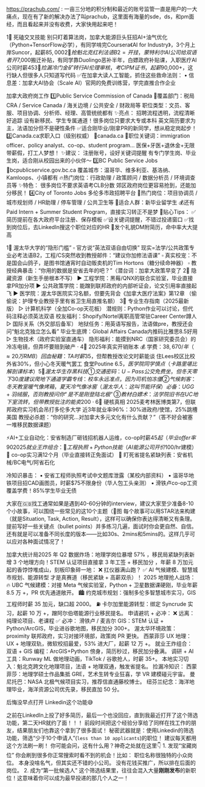 https://prachub.com/ : 一亩三分地的积分制和最近的账号监管一直是用户的一大痛点，现在有了新的解决办法了叫prachub，这里面有海量的sde，ds，和pm面经，而且看起来并没有收费，大家快用起来吧！

1⃣ 死磕交叉技能 别只盯着算法岗，加拿大能源巨头狂招AI+油气优化（Python+TensorFlow必学），有同学啃完Coursera《AI for Industry》，3个月上岸Suncor，起薪$85,000 
2⃣ 抢魁北克红利 法语B2=开挂，蒙特利尔AI公司给双语者开$7,000搬迁补贴，有同学靠Duolingo恶补半年，白嫖政府补贴课，入职医疗AI公司时薪$45 
3⃣ 捡漏冷门金矿 转行AI伦理审核，考CIPM证书，起薪$90,000+，这行缺人但很多人只知道写代码
✅在加拿大读人工智能，抓住这些救命法则： • 信息差：加拿大AI协会（Scale AI）官网的免费训练营，学完直推合作企业

加拿大政府岗工作
1️⃣Public Service Commission of Canada 👀覆盖部门：税局CRA / Service Canada / 海关边境 / 公共安全 / 财政局等 职位类型：文员、客服、项目协调、分析师、经理、高管统统都有 ✨亮点： 招聘流程透明，流程清晰好追踪 设有新移民、学生专属通道！很多岗位只要求大专或本科 英文简历要求为主，法语加分但不是硬性条件 ✅适合刚毕业/刚拿PR的新同学，想从稳定岗起步！
2️⃣Canada.ca求职入口（级别权威） 🔗canada.ca 🎯职位关键词：immigration officer、policy analyst、co-op、student program… 医保+牙医+退休金+无限带薪假，打工人梦想！ ✨建议： 注册账号，设好关键词提醒 有专门学生岗、毕业生岗，适合刚从校园出来的小伙伴～ 
3️⃣BC Public Service Jobs 🔗bcpublicservice.gov.bc.ca 覆盖城市：温哥华、维多利亚、基洛纳、Kamloops、小镇都有 🔥热门岗位：行政助理 / 政策顾问 / 数据分析员 / 环境调查员等 ✨特色： 很多岗位不要求英语考CLB分数 郊区政府岗位更容易抢到，还能加分移民！ 
4️⃣City of Toronto Jobs 多伦多市政招聘平台 🔎热门岗位：项目协调员 / 城市规划师 / HR助理 / 停车管理 / 公共卫生等 👶适合人群：新毕业留学生 💰还有Paid Intern + Summer Student Program，直接实习转正不是梦
👀贴心Tips： ✅简历提前在各大政府平台注册、保存模板 ✅设关键词提醒，不错过投递窗口 ✅找到岗位后，去LinkedIn搜这个职位对应的HR 💌发个礼貌DM附简历，命中率大大提高

1⃣ 渥太华大学的“隐形门槛” ▫️ 官方说“英法双语自由切换” 现实=法学/公共政策专业必考法语B2，工程/CS突然收到教授邮件：“建议你加修法语课” ▫️ 真实校宠：不是国会山鸽子，是图书馆通宵时自动贩卖机的Tim Hortons（糖分续命神器） ▫️ 教授经典暴击：“你用的数据是安省去年的吧？”（潜台词：加拿大政策早变了
2⃣ 隐藏资源（新生手册根本不写） ▶ 工程学院：黑莓/QNX的联合实验室，毕业直接拿PR加分项 ▶ 公共政策学院：能蹭到联邦政府的内部听证会，论文引用率直接起飞 ▶ 医学院：渥太华医院实习名额，但要先背会《加拿大医疗法案》第12章 （偷偷说：护理专业教授手里有省卫生局直推名额） 
3⃣ 专业生存指南（2025最新版） ▷ 计算机科学（全加Co-op天花板） 潜规则：Python作业可以讨论，但代码注释必须英法双语 校友福利：Shopify/Nortel离职高管常驻Career Center蹲人 ▷ 国际关系（外交部后备军） 地狱任务：用英语写报告，法语做pre，教授还会问“魁北克独立怎么看” 毕业生底牌：Global Affairs Canada内推码比雅思8.5好用 ▷ 生物技术（政府实验室直通车） 隐形福利：能摸到NRC（国家研究委员会）的冷冻电镜，但弄坏要赔到破产 · 
4⃣ 2025年真实开销账本 💰 学费：$38,670/年（≈20万RMB） 回血秘籍： TA时薪$35，但帮教授改论文时薪能谈 住Lees校区比校外省30%，但小心冬天暖气罢工 食堂Poutine $6.5，医学院同学慎点（卡路里堪比解剖课标本） 
5⃣ 渥太华生存黑科技 ① 交通密码： U-Pass公交免费坐，但冬天零下30度建议爬地下通道 学霸专线：校车永远准点，因为司机怕冻僵 ② 气候刺客： 冬天教室暖气像烤箱，夏天冷气像冰窖（渥太华人：这叫节能环保） 必备：UGG+羽绒服，否则教授问你“是不是刚登陆北极” ③ 教材白嫖术： 法学院旧书在UC地下室流转，但带教授批注的能卖$200 · 
6⃣ 硬核真相 2025麦考林医博类第7，但联邦政府实习机会吊打多伦多大学 近3年就业率96%：30%进政府/使馆，25%跳槽美国 教授必杀题：“你的研究…对加拿大多元文化有什么贡献？”（答不好会被塞一堆移民数据课题）

⚡AI+工业自动化：安省制造厂砸钱招机器人运维，co-op时薪$45起（毕业offer率90%+）
2025就业王炸组合： 🔑 工程执照+Python技能（AI能源公司开价$100/hr建模） 🔑 co-op实习满12个月（毕业直接转正免面试） 🔑 盯死省提名紧缺列表：安省机械/BC电气/阿省石化

冷知识暴击： ▪️ 安省工程师执照考试中文题库泄露（某校内部资料） ▪️ 温哥华地铁项目招CAD画图员，时薪$75不限身份（华人包工头亲测） ▪️ 滑铁卢co-op工资覆盖学费！85%学生毕业无债



大家在🇬🇧找工通常如果是遇到40-60分钟的interview，建议大家至少准备8-10个小故事，可以围绕一些常见的这10个主题（👀图 每个故事可以用STAR法来构建（就是Situation, Task, Action, Result），这样可以确保你表达得清晰又有条理。提前写好一些关键点（bullet points）并多练习几遍，面试时你会更自然、自信。 还有就是可以准备不同长度的版本——比如30s、2mins和5mins的。这样几乎可以应对各种面试情况了！

加拿大统计局2025 年 Q2 数据炸场：地理学岗位暴增 57% ，移民局紧缺列表新增 3 个地理方向！STEM 认证项目直接拿 3 年工签 + 移民加分 ，年薪 8 万加元起的香饽饽堆成山，刻板印象碎一地： ❌ 扛仪器满山跑？ ✅ AI 气候建模、智慧城市规划、能源转型 才是真赛道（移民紧缺 + 高薪双杀）！ 2025 地理抢人战场： 🔥 UBC 气候建模：对接 Meta 气候实验室，Python + 卫星数据课硬刚，毕业年薪 8.5 万 +，PR 优先通道敞开。 🏙️ 约克城市规划：强制多伦多智慧城市实习，GIS 工程师时薪 35 加元，缺口超 2000。 ⛽ 卡尔加里能源转型：绑定 Syncrude 实习，起薪 10 万 +，蹭阿尔伯塔能源行业移民提名。 申请避坑 + 必冲： ❌ 远离：纯理论项目、老课程 ✅ 必冲： 滑铁卢 / 麦吉尔 GIS：STEM 认证 + Python/ArcGIS，毕业进谷歌地图，移民加分 300+。 渥太华环境政策： proximity 联邦政府，实习对接环境部，政策岗 PR 更快。 西蒙菲莎 UX 地理：UX + 地理双轨，微软校招最爱，53% 进大厂，起薪 12 万 +。 就业王炸组合： 双语 + GIS 编程：ArcGIS+Python 傍身，简历秒过，移民加分叠满。 调研 + AI 工具：Runway ML 做地理动画，TikTok / 谷歌抢人，时薪 35+。 本地实习切入：魁北克跨文化地理项目，法语 + 地理双通，触发省提名。 捡漏冷知识： 西蒙菲莎：地理学硕士作品集抵 GRE，艺术生转专业狂喜，学 VR 建模碰元宇宙。 曼尼托巴：NASA 北极气候项目实习，推荐信直通藤校博士。 纽芬兰纪念：海洋地理毕业，海洋资源公司优先录，移民直加 50 分。


后悔没早点打开 Linkedin这个功能😅

之前在LinkedIn上投了好多简历，最后一个也没回应，直到我最近打开了这个筛选功能，第二天HR就约了面！！！ 前段时间把这个经验分享给了同样在找工作的朋友，结果朋友们也靠这个拿到了很多面试！ 秘密武器就是：使用Linkedin的筛选功能，筛选“少于10个申请人”(`less than 10 applicants`)的职位！ 建议每天都用这个方法刷一刷！ 你可能会问，这有什么用？神奇之处就在这里👇 1. 发现“宝藏岗位” 你会刷到很多你正常搜索时看不到的机会！比如： 职位名称很独特的小众岗位。 本身没啥名气，但其实还不错的小公司。 没有花钱买推广，所以排在后面的岗位。 2. 成为“第一批候选人” 这个筛选结果里，往往会混入大量**刚刚发布**的新职位！这意味着你可以成为最早投递的那几个人之一！

